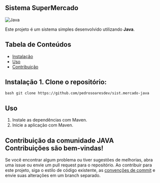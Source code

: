 ## Sistema SuperMercado 

![Java](https://img.shields.io/badge/java-%23ED8B00.svg?style=for-the-badge&logo=openjdk&logoColor=white)

 Este projeto é um sistema simples desenvolvido utilizando **Java**. 

 ## Tabela de Conteúdos
 - [Instalação](#instalação)
 - [Uso](#uso)
 -  [Contribuição](#contribuição) 

## Instalação 1. Clone o repositório: 
 ```bash git clone https://github.com/pedrosoaresdev/sist.mercado-java ``` 

## Uso
 1. Instale as dependências com Maven. 
 2. Inicie a aplicação com Maven. 

 ## Contribuição da comunidade JAVA Contribuições são bem-vindas!

 Se você encontrar algum problema ou tiver sugestões de melhorias, abra uma issue ou envie um pull request para o repositório. Ao contribuir para este projeto, siga o estilo de código existente, as [convenções de commit](https://www.conventionalcommits.org/pt-br/v1.0.0/ ) e envie suas alterações em um branch separado.
